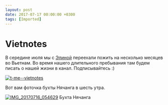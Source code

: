 ```yaml
---
layout: post
date: 2017-07-17 00:00:00 +0300
tags: [Imported]
---
```

# Vietnotes

В середине июля мы с [Элиной](https://krentsler.com/) переехали пожить на несколько месяцев во Вьетнам. Во время нашего длительного пребывания там будем писать о нашей жизни в канал. Подписывайтесь :) 

[![t-me--vietnotes](https://vlaim.s3.amazonaws.com/uploads/2017/07/t-me-vietnotes.png)](https://t.me/vietnotes)

Вот вам фоточка бухты Нячанга в шесть утра.

[![IMG_20170716_054629](https://vlaim.s3.amazonaws.com/uploads/2017/07/IMG_20170716_054629.jpg)](https://vlaim.s3.amazonaws.com/uploads/2017/07/IMG_20170716_054629.jpg) Бухта Нячанга